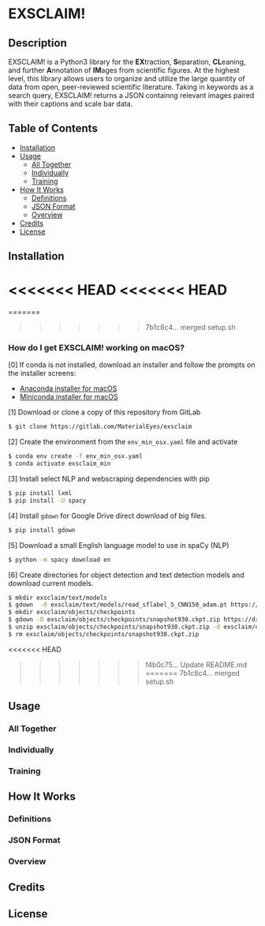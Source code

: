 # EXSCLAIM!



## Description

EXSCLAIM! is a Python3 library for the **EX**traction, **S**eparation, **CL**eaning, and further **A**nnotation of **IM**ages from scientific figures. At the highest level, this library allows users to organize and utilize the large quantity of data from open, peer-reviewed scientific literature. Taking in keywords as a search query, EXSCLAIM! returns a JSON containng relevant images paired with their captions and scale bar data. 

## Table of Contents

- [Installation](#installation)
- [Usage](#usage)
    * [All Together](#alltogether)
    * [Individually](#individually)
    * [Training](#training)
- [How It Works](#howitworks)
    * [Definitions](#definitions)
    * [JSON Format](#jsonformat)
    * [Overview](#overview)
- [Credits](#credits)
- [License](#license)

## Installation <a name="installation"></a>

<<<<<<< HEAD
<<<<<<< HEAD
=======
=======
>>>>>>> 7b1c8c4... merged setup.sh
### How do I get EXSCLAIM! working on macOS?
[0] If conda is not installed, download an installer and follow the prompts on the installer screens:
* [Anaconda installer for macOS](https://www.anaconda.com/distribution/)
* [Miniconda installer for macOS](https://docs.conda.io/en/latest/miniconda.html)

[1] Download or clone a copy of this repository from GitLab
```sh
$ git clone https://gitlab.com/MaterialEyes/exsclaim
```
[2] Create the environment from the `env_min_osx.yaml` file and activate
```sh
$ conda env create -f env_min_osx.yaml
$ conda activate exsclaim_min
```
[3] Install select NLP and webscraping dependencies with pip
```sh
$ pip install lxml
$ pip install -U spacy
```
[4] Install `gdown` for Google Drive direct download of big files.
```sh
$ pip install gdown
```
[5] Download a small English language model to use in spaCy (NLP)
```sh
$ python -m spacy download en
```
[6] Create directories for object detection and text detection models and download current models.
```sh
$ mkdir exsclaim/text/models
$ gdown  -O exsclaim/text/models/read_sflabel_5_CNN150_adam.pt https://drive.google.com/uc?id=1pkBWn0Ss0c9TeAgsOBFqFFJZ-5ntxzpb
$ mkdir exsclaim/objects/checkpoints
$ gdown -O exsclaim/objects/checkpoints/snapshot930.ckpt.zip https://drive.google.com/uc?id=1xWxqQGDH_szfCe8eWDBwTcjzCmq7Bnf1
$ unzip exsclaim/objects/checkpoints/snapshot930.ckpt.zip -d exsclaim/objects/checkpoints
$ rm exsclaim/objects/checkpoints/snapshot930.ckpt.zip
```
<<<<<<< HEAD
>>>>>>> f4b0c75... Update README.md
=======
>>>>>>> 7b1c8c4... merged setup.sh

## Usage <a name="usage"></a> 

### All Together <a name="alltogether"></a>


### Individually <a name="individually"></a>


### Training <a name="training"></a>


## How It Works <a name="howitworks"></a>


### Definitions <a name="definitions"></a>


### JSON Format <a name="jsonformat"></a>


### Overview <a name="overview"></a>


## Credits <a name="credits"></a>


## License <a name="license"></a>
